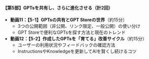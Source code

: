 #### 【第5部】GPTsを共有し、さらに進化させる（計2回）
* **動画11：【5-1】GPTsの共有とGPT Storeの世界**（約15分）
    * 3つの公開範囲（非公開、リンク限定、一般公開）の使い分け
    * GPT Storeで便利なGPTsを探す方法と現在のトレンド
* **動画12：【5-2】作成したGPTsを「育てる」改善サイクル**（約15分）
    * ユーザーの利用状況やフィードバックの確認方法
    * InstructionsやKnowledgeを更新してAIを賢くし続けるコツ